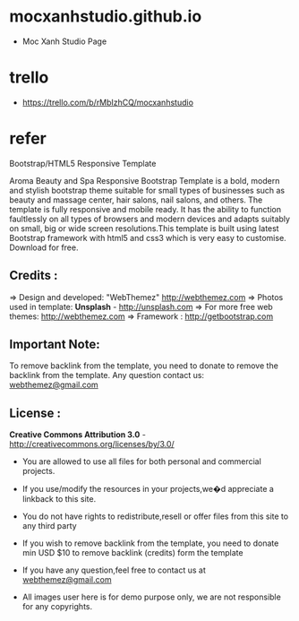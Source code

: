 # mocxanhstudio.github.io

* Moc Xanh Studio Page

# trello

* https://trello.com/b/rMbIzhCQ/mocxanhstudio

# refer

Bootstrap/HTML5 Responsive Template 

Aroma Beauty and Spa Responsive Bootstrap Template is a bold, modern and stylish bootstrap theme suitable for small types of businesses such as beauty and massage center, hair salons, nail salons, and others. The template is fully responsive and mobile ready. It has the ability to function faultlessly on all types of browsers and modern devices and adapts suitably on small, big or wide screen resolutions.This template is built using latest Bootstrap framework with html5 and css3 which is very easy to customise. Download for free.  

Credits :
-------
=> Design and developed: "WebThemez"  http://webthemez.com
=> Photos used in template: **Unsplash** - http://unsplash.com
=> For more free web themes: http://webthemez.com
=> Framework : http://getbootstrap.com

Important Note:
---------------
To remove backlink from the template, you need to donate to remove the backlink from the template.
Any question contact us: webthemez@gmail.com


License :
-------
**Creative Commons Attribution 3.0** - http://creativecommons.org/licenses/by/3.0/

- You are allowed to use all files for both personal and commercial projects.

- If you use/modify the resources in your projects,we�d appreciate a linkback to this site.

- You do not have rights to redistribute,resell or offer files from this site to any third party

- If you wish to remove backlink from the template, you need to donate min USD $10 to remove backlink (credits) form the template

- If you have any question,feel free to contact us at webthemez@gmail.com

- All images user here is for demo purpose only, we are not responsible for any copyrights.